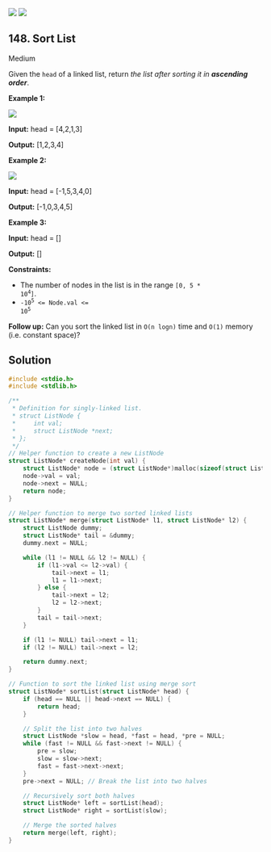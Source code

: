 [![](https://img.shields.io/github/stars/LeetCode-in-C/LeetCode-in-C?label=Stars&style=flat-square)](https://github.com/LeetCode-in-C/LeetCode-in-C)
[![](https://img.shields.io/github/forks/LeetCode-in-C/LeetCode-in-C?label=Fork%20me%20on%20GitHub%20&style=flat-square)](https://github.com/LeetCode-in-C/LeetCode-in-C/fork)

## 148\. Sort List

Medium

Given the `head` of a linked list, return _the list after sorting it in **ascending order**_.

**Example 1:**

![](https://assets.leetcode.com/uploads/2020/09/14/sort_list_1.jpg)

**Input:** head = [4,2,1,3]

**Output:** [1,2,3,4]

**Example 2:**

![](https://assets.leetcode.com/uploads/2020/09/14/sort_list_2.jpg)

**Input:** head = [-1,5,3,4,0]

**Output:** [-1,0,3,4,5]

**Example 3:**

**Input:** head = []

**Output:** []

**Constraints:**

*   The number of nodes in the list is in the range <code>[0, 5 * 10<sup>4</sup>]</code>.
*   <code>-10<sup>5</sup> <= Node.val <= 10<sup>5</sup></code>

**Follow up:** Can you sort the linked list in `O(n logn)` time and `O(1)` memory (i.e. constant space)?

## Solution

```c
#include <stdio.h>
#include <stdlib.h>

/**
 * Definition for singly-linked list.
 * struct ListNode {
 *     int val;
 *     struct ListNode *next;
 * };
 */
// Helper function to create a new ListNode
struct ListNode* createNode(int val) {
    struct ListNode* node = (struct ListNode*)malloc(sizeof(struct ListNode));
    node->val = val;
    node->next = NULL;
    return node;
}

// Helper function to merge two sorted linked lists
struct ListNode* merge(struct ListNode* l1, struct ListNode* l2) {
    struct ListNode dummy;
    struct ListNode* tail = &dummy;
    dummy.next = NULL;

    while (l1 != NULL && l2 != NULL) {
        if (l1->val <= l2->val) {
            tail->next = l1;
            l1 = l1->next;
        } else {
            tail->next = l2;
            l2 = l2->next;
        }
        tail = tail->next;
    }

    if (l1 != NULL) tail->next = l1;
    if (l2 != NULL) tail->next = l2;

    return dummy.next;
}

// Function to sort the linked list using merge sort
struct ListNode* sortList(struct ListNode* head) {
    if (head == NULL || head->next == NULL) {
        return head;
    }

    // Split the list into two halves
    struct ListNode *slow = head, *fast = head, *pre = NULL;
    while (fast != NULL && fast->next != NULL) {
        pre = slow;
        slow = slow->next;
        fast = fast->next->next;
    }
    pre->next = NULL; // Break the list into two halves

    // Recursively sort both halves
    struct ListNode* left = sortList(head);
    struct ListNode* right = sortList(slow);

    // Merge the sorted halves
    return merge(left, right);
}
```